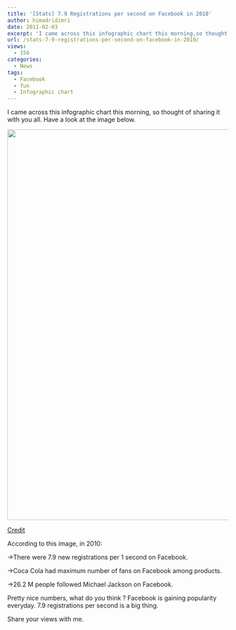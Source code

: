 ```yaml
---
title: '[Stats] 7.9 Registrations per second on Facebook in 2010'
author: himadridimri
date: 2011-02-03
excerpt: 'I came across this infographic chart this morning,so thought of sharing this with you all. '
url: /stats-7-9-registrations-per-second-on-facebook-in-2010/
views:
  - 156
categories:
  - News
tags:
  - Facebook
  - fun
  - Infographic chart
---
```

I came across this infographic chart this morning, so thought of sharing it with you all. Have a look at the image below.

[<img class="alignnone size-full  wp-image-54143" src="http://cdn.devilsworkshop.org/files/2011/02/yearbook2010i.jpg" alt="" width="520" height="890" />][1]

<a href="http://www.socialbakers.com/blog/109-facebook-in-2010-7-9-new-account-registrations-per-second/" onclick="_gaq.push(['_trackEvent', 'outbound-article', 'http://www.socialbakers.com/blog/109-facebook-in-2010-7-9-new-account-registrations-per-second/', 'Credit']);" >Credit</a>

According to this image, in 2010:

->There were 7.9 new registrations per 1 second on Facebook.

->Coca Cola had maximum number of fans on Facebook among products.

->26.2 M people followed Michael Jackson on Facebook.

Pretty nice numbers, what do you think ? Facebook is gaining popularity everyday. 7.9 registrations per second is a big thing.

Share your views with me.

 [1]: http://cdn.devilsworkshop.org/files/2011/02/yearbook2010i.jpg
